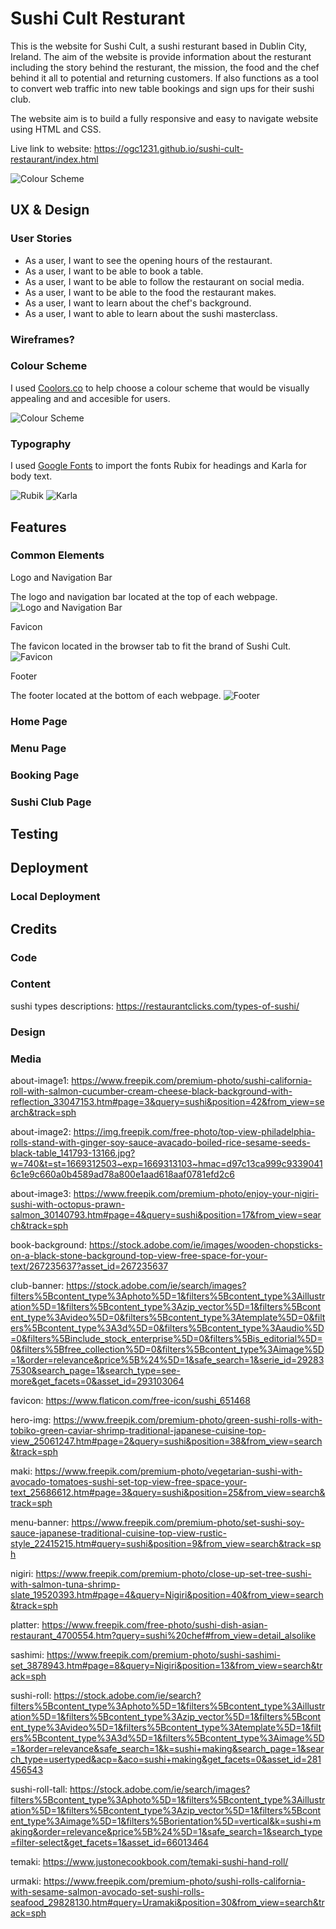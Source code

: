 # Sushi Cult Resturant
This is the website for Sushi Cult, a sushi resturant based in Dublin City, Ireland. The aim of the website is provide information about the resturant including the story behind the resturant, the mission, the food and the chef behind it all to potential and returning customers. If also functions as a tool to convert web traffic into new table bookings and sign ups for their sushi club.

The website aim is to build a fully responsive and easy to navigate website using HTML and CSS.

Live link to website: https://ogc1231.github.io/sushi-cult-restaurant/index.html

![Colour Scheme](https://github.com/ogc1231/sushi-cult-restaurant/blob/main/documentation/testing/website-preview.PNG)

## UX & Design
### User Stories
- As a user, I want to see the opening hours of the restaurant.
- As a user, I want to be able to book a table.
- As a user, I want to be able to follow the restaurant on social media.
- As a user, I want to be able to the food the restaurant makes.
- As a user, I want to learn about the chef's background.
- As a user, I want to able to learn about the sushi masterclass.
### Wireframes?

### Colour Scheme

I used [Coolors.co](https://coolors.co/171717-ff3939-555555-000000-ffffff) to help choose a colour scheme that would be visually appealing and and accesible for users.

![Colour Scheme](https://github.com/ogc1231/sushi-cult-restaurant/blob/main/documentation/testing/coolor-scheme.PNG)

### Typography
I used [Google Fonts](https://fonts.google.com/specimen/Rubik) to import the fonts Rubix for headings and Karla for body text.

![Rubik](https://github.com/ogc1231/sushi-cult-restaurant/blob/main/documentation/testing/rubik-font.PNG)
![Karla](https://github.com/ogc1231/sushi-cult-restaurant/blob/main/documentation/testing/karla-font.PNG)

## Features
### Common Elements

Logo and Navigation Bar

The logo and navigation bar located at the top of each webpage.
![Logo and Navigation Bar](https://github.com/ogc1231/sushi-cult-restaurant/blob/main/documentation/testing/nav-bar.PNG)

Favicon

The favicon located in the browser tab to fit the brand of Sushi Cult.
![Favicon](https://github.com/ogc1231/sushi-cult-restaurant/blob/main/documentation/testing/favicon.png)

Footer

The footer located at the bottom of each webpage.
![Footer](https://github.com/ogc1231/sushi-cult-restaurant/blob/main/documentation/testing/footer.PNG)
### Home Page

### Menu Page

### Booking Page

### Sushi Club Page

## Testing

## Deployment
### Local Deployment 

## Credits
### Code
### Content

sushi types descriptions:
https://restaurantclicks.com/types-of-sushi/
### Design
### Media

about-image1:
https://www.freepik.com/premium-photo/sushi-california-roll-with-salmon-cucumber-cream-cheese-black-background-with-reflection_33047153.htm#page=3&query=sushi&position=42&from_view=search&track=sph

about-image2:
https://img.freepik.com/free-photo/top-view-philadelphia-rolls-stand-with-ginger-soy-sauce-avacado-boiled-rice-sesame-seeds-black-table_141793-13166.jpg?w=740&t=st=1669312503~exp=1669313103~hmac=d97c13ca999c93390416c1e9c660a0b4589ad78a800e1aad618aaf0781efd2c6

about-image3:
https://www.freepik.com/premium-photo/enjoy-your-nigiri-sushi-with-octopus-prawn-salmon_30140793.htm#page=4&query=sushi&position=17&from_view=search&track=sph

book-background: 
https://stock.adobe.com/ie/images/wooden-chopsticks-on-a-black-stone-background-top-view-free-space-for-your-text/267235637?asset_id=267235637

club-banner:
https://stock.adobe.com/ie/search/images?filters%5Bcontent_type%3Aphoto%5D=1&filters%5Bcontent_type%3Aillustration%5D=1&filters%5Bcontent_type%3Azip_vector%5D=1&filters%5Bcontent_type%3Avideo%5D=0&filters%5Bcontent_type%3Atemplate%5D=0&filters%5Bcontent_type%3A3d%5D=0&filters%5Bcontent_type%3Aaudio%5D=0&filters%5Binclude_stock_enterprise%5D=0&filters%5Bis_editorial%5D=0&filters%5Bfree_collection%5D=0&filters%5Bcontent_type%3Aimage%5D=1&order=relevance&price%5B%24%5D=1&safe_search=1&serie_id=292837530&search_page=1&search_type=see-more&get_facets=0&asset_id=293103064

favicon: 
https://www.flaticon.com/free-icon/sushi_651468

hero-img:
https://www.freepik.com/premium-photo/green-sushi-rolls-with-tobiko-green-caviar-shrimp-traditional-japanese-cuisine-top-view_25061247.htm#page=2&query=sushi&position=38&from_view=search&track=sph

maki:
https://www.freepik.com/premium-photo/vegetarian-sushi-with-avocado-tomatoes-sushi-set-top-view-free-space-your-text_25686612.htm#page=3&query=sushi&position=25&from_view=search&track=sph

menu-banner: 
https://www.freepik.com/premium-photo/set-sushi-soy-sauce-japanese-traditional-cuisine-top-view-rustic-style_22415215.htm#query=sushi&position=9&from_view=search&track=sph

nigiri:
https://www.freepik.com/premium-photo/close-up-set-tree-sushi-with-salmon-tuna-shrimp-slate_19520393.htm#page=4&query=Nigiri&position=40&from_view=search&track=sph

platter:
https://www.freepik.com/free-photo/sushi-dish-asian-restaurant_4700554.htm?query=sushi%20chef#from_view=detail_alsolike

sashimi:
https://www.freepik.com/premium-photo/sushi-sashimi-set_3878943.htm#page=8&query=Nigiri&position=13&from_view=search&track=sph

sushi-roll: 
https://stock.adobe.com/ie/search?filters%5Bcontent_type%3Aphoto%5D=1&filters%5Bcontent_type%3Aillustration%5D=1&filters%5Bcontent_type%3Azip_vector%5D=1&filters%5Bcontent_type%3Avideo%5D=1&filters%5Bcontent_type%3Atemplate%5D=1&filters%5Bcontent_type%3A3d%5D=1&filters%5Bcontent_type%3Aimage%5D=1&order=relevance&safe_search=1&k=sushi+making&search_page=1&search_type=usertyped&acp=&aco=sushi+making&get_facets=0&asset_id=281456543

sushi-roll-tall:
https://stock.adobe.com/ie/search/images?filters%5Bcontent_type%3Aphoto%5D=1&filters%5Bcontent_type%3Aillustration%5D=1&filters%5Bcontent_type%3Azip_vector%5D=1&filters%5Bcontent_type%3Aimage%5D=1&filters%5Borientation%5D=vertical&k=sushi+making&order=relevance&price%5B%24%5D=1&safe_search=1&search_type=filter-select&get_facets=1&asset_id=66013464

temaki:
https://www.justonecookbook.com/temaki-sushi-hand-roll/

urmaki:
https://www.freepik.com/premium-photo/sushi-rolls-california-with-sesame-salmon-avocado-set-sushi-rolls-seafood_29828130.htm#query=Uramaki&position=30&from_view=search&track=sph













